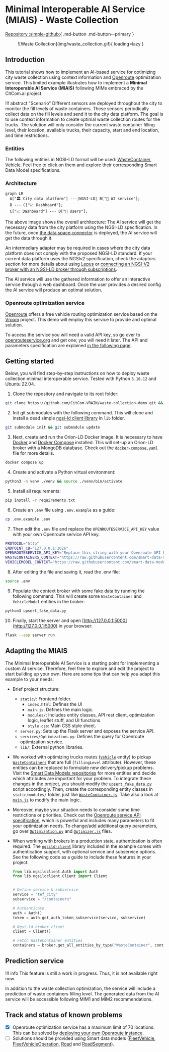 # Minimal Interoperable AI Service (MIAIS) - Waste Collection 
[Repository :simple-github:](https://github.com/CitCom-VRAIN/waste-collection-demo){ .md-button .md-button--primary }

<figure markdown>
  ![Waste Collection](img/waste_collection.gif){ loading=lazy }
</figure>

## Introduction
This tutorial shows how to implement an AI-based service for optimizing city waste collection using context information and [Openroute](https://openrouteservice.org/) optimization service. This limited example illustrates how to implement a **Minimal Interoperable AI Service (MIAIS)** following MIMs embraced by the CitCom.ai project.

!!! abstract "Scenario"
    Different sensors are deployed throughout the city to monitor the fill levels of waste containers. These sensors periodically collect data on the fill levels and send it to the city data platform. The goal is to use context information to create optimal waste collection routes for the trucks. The solution will only consider the current waste container filling level, their location, available trucks, their capacity, start and end location, and time restrictions.

### Entities
The following entities in NGSI-LD format will be used: [WasteContainer](https://github.com/smart-data-models/dataModel.WasteManagement/tree/master/WasteContainer), [Vehicle](https://github.com/smart-data-models/dataModel.Transportation/tree/master/Vehicle). Feel free to click on them and explore their corresponding Smart Data Model specifications.

### Architecture
```mermaid
graph LR
  A["🏛️ City data platform"] ---|NGSI-LD| B["🤖 AI service"];
  B --- C["📈 Dashboard"];
  C["📈 Dashboard"] --- D["👥 Users"];
```

The above image shows the overall architecture: The AI service will get the necessary data from the city platform using the NGSI-LD specification. In the future, once [the data space connector](./../documentation/data_space_connector/fiware_connector/index.md) is deployed, the AI service will get the data through it. 

An intermediary adapter may be required in cases where the city data platform does not comply with the proposed NGSI-LD standard. If your current data platform uses the NGSIv2 specification, check the adaptors section for more details about using [Lepus](../documentation/lepus.md) or [connecting an NGSI-V2 broker with an NGSI-LD broker through subscriptions](../documentation/iot_agent.md). 

The AI service will use the gathered information to offer an interactive service through a web dashboard. Once the user provides a desired config the AI service will produce an optimal solution.

### Openroute optimization service
[Openroute](https://openrouteservice.org/) offers a free vehicle routing optimization service based on the [Vroom](https://github.com/VROOM-Project/vroom) project. This demo will employ this service to provide and optimal solution. 

To access the service you will need a valid API key, so go over to [openrouteservice.org](https://openrouteservice.org) and get one; you will need it later. The API and parameters specification are explained [in the following page](https://github.com/VROOM-Project/vroom/blob/master/docs/API.md).

## Getting started
Below, you will find step-by-step instructions on how to deploy waste collection minimal interoperable service. Tested with Python `3.10.12` and Ubuntu 22.04.

1. Clone the repository and navigate to its root folder:
```bash
git clone https://github.com/CitCom-VRAIN/waste-collection-demo.git && cd waste-collection-demo
```

2. Init git submodules with the following command. This will clone and install a dead simple [ngsi-ld client library](https://github.com/CitCom-VRAIN/ngsild-client) in `lib` folder.
```bash
git submodule init && git submodule update
```

3. Next, create and run the Orion-LD Docker image. It is necessary to have [Docker](https://www.docker.com/) and [Docker Compose](https://docs.docker.com/compose) installed. This will set-up an Orion-LD broker with a MongoDB database. Check out the [`docker-compose.yaml`](https://github.com/CitCom-VRAIN/waste-collection-demo/blob/mvs-orionld/docker-compose.yaml) file for more details.
```bash
docker compose up
```

4. Create and activate a Python virtual environment:
```bash
python3 -m venv ./venv && source ./venv/bin/activate
```

5. Install all requirements:
```bash
pip install -r requirements.txt
```

6. Create an `.env` file using `.env.example` as a guide: 
```bash
cp .env.example .env
```

7. Then edit the `.env` file and replace the `OPENROUTESERVICE_API_KEY` value with your own Openroute service API key.
```bash
PROTOCOL="http"
ENDPOINT_CB="127.0.0.1:1026"
OPENROUTESERVICE_API_KEY="Replace this string with your Openroute API key"
WASTECONTAINERS_CONTEXT="https://raw.githubusercontent.com/smart-data-models/dataModel.WasteManagement/master/context.jsonld"
VEHICLEMODEL_CONTEXT="https://raw.githubusercontent.com/smart-data-models/dataModel.Transportation/master/context.jsonld"
```

8. After editing the file and saving it, read the .env file:
```bash
source .env
```  

9. Populate the context broker with some fake data by running the following command. This will create some `WasteContainer` and `VehicleModel` entities in the broker:
```bash
python3 upsert_fake_data.py
```

10. Finally, start the server and open [http://127.0.0.1:5000](http://127.0.0.1:5000) in your browser:
```bash
flask --app server run
```

## Adapting the MIAIS
The Minimal Interoperable AI Service is a starting point for implementing a custom AI service. Therefore, feel free to explore and edit the project to start building up your own. Here are some tips that can help you adapt this example to your needs:

- Brief project structure:
	- `static/`: Frontend folder. 
		- `index.html`: Defines the UI
		- `main.js`: Defines the main logic.
		- `modules/`: Includes entity classes, API rest client, optimization logic, leaflet stuff, and UI functions.
		- `style.css`: Main CSS style sheet.
	- `server.py`:  Sets up the Flask server and exposes the service API.
	- `services/Optimization.py`: Defines the query for Openroute optimization service. 
	- `lib/`: External python libraries.

- We worked with optimizing trucks routes ([`Vehicle`](https://github.com/smart-data-models/dataModel.Transportation/tree/master/Vehicle) entity) to pickup [`WasteContainers`](https://github.com/smart-data-models/dataModel.WasteManagement/tree/master/WasteContainer) that are full (`fillingLevel` attribute). However, these entities can be replaced to formulate new delivery/pickup problems. Visit the [Smart Data Models repositories](https://github.com/smart-data-models) for more entities and decide which attributes are important for your problem. To integrate these changes in the project, you should modify the [`upsert_fake_data.py`](https://github.com/CitCom-VRAIN/waste-collection-demo/blob/mvs-orionld/upsert_fake_data.py) script accordingly. Then, create the corresponding entity classes in `static/modules/` folder, just like [`WasteContainer.js`](https://github.com/CitCom-VRAIN/waste-collection-demo/blob/mvs-orionld/static/modules/WasteContainer.js). Take also a look at [`main.js`](https://github.com/CitCom-VRAIN/waste-collection-demo/blob/mvs-orionld/static/main.js) to modify the main logic. 

- Moreover, maybe your situation needs to consider some time restrictions or priorities. Check out the [Openroute service API specification](https://github.com/VROOM-Project/vroom/blob/master/docs/API.md), which is powerful and includes many parameters to fit your optimization needs. To change/add additional query parameters, go over [`Optimization.py`](https://github.com/CitCom-VRAIN/waste-collection-demo/blob/mvs-orionld/services/Optimization.py) and [`Optimizer.js`](https://github.com/CitCom-VRAIN/waste-collection-demo/blob/mvs-orionld/static/modules/Optimizer.js) files.

- When working with brokers in a production state, authentication is often required. The [`ngsild-client`](https://github.com/CitCom-VRAIN/ngsild-client) library included in the example comes with authentication support, with optional service and subservice options. See the following code as a guide to include these features in your project:

  ```python
  from lib.ngsildclient.Auth import Auth
  from lib.ngsildclient.Client import Client


  # Define service & subservice
  service = "tef_city"
  subservice = "/containers"

  # Authenticate
  auth = Auth()
  token = auth.get_auth_token_subservice(service, subservice)

  # Ngsi-ld broker client
  client = Client()

  # Fetch WasteContainer entities
  containers = broker.get_all_entities_by_type("WasteContainer", context, 100, 0, service, subservice, toke).json()
  ```

## Prediction service
!!! info
    This feature is still a work in progress. Thus, it is not available right now.

In addition to the waste collection optimization, the service will include a prediction of waste containers filling level. The generated data from the AI service will be accessible following MIM1 and MIM2 recommendations.

## Track and status of known problems
- [X] Openroute optimization service has a maximum limit of 70 locations. This can be solved by [deploying your own Openroute instance](https://giscience.github.io/openrouteservice/getting-started).
- [ ] Solutions should be provided using Smart data models ([FleetVehicle](), [FleetVehicleOperation](), [Road]() and [RoadSegment]()).